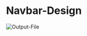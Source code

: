 # Navbar-Design
![Output-File](https://user-images.githubusercontent.com/98282125/152842033-e6e0e0a5-4840-41ea-bef0-ff94644b7803.png)
